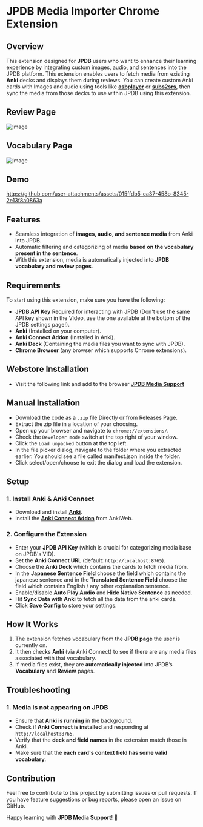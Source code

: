 # JPDB Media Importer Chrome Extension

## Overview
This extension designed for **JPDB** users who want to enhance their learning experience by integrating custom images, audio, and sentences into the JPDB platform.
This extension enables users to fetch media from existing **Anki** decks and displays them during reviews.  You can create custom Anki cards with Images and audio using tools like **[asbplayer](https://github.com/killergerbah/asbplayer)** or **[subs2srs](https://subs2srs.sourceforge.net/)**, then sync the media from those decks to use within JPDB using this extension.

 
## Review Page
![image](https://github.com/user-attachments/assets/59a3bb4b-3056-4379-9f46-974e79fefdab)

## Vocabulary Page
![image](https://github.com/user-attachments/assets/a4a3941d-55f0-4c46-9219-c22ec486c334)

## Demo
https://github.com/user-attachments/assets/015ffdb5-ca37-458b-8345-2e13f8a0863a



## Features
- Seamless integration of **images, audio, and sentence media** from Anki into JPDB.
- Automatic filtering and categorizing of media **based on the vocabulary present in the sentence**.
- With this extension, media is automatically injected into **JPDB vocabulary and review pages**.

## Requirements
To start using this extension, make sure you have the following:

- **JPDB API Key** Required for interacting with JPDB (Don't use the same API key shown in the Video, use the one available at the bottom of the JPDB settings page!).
- **Anki** (Installed on your computer).
- **Anki Connect Addon** (Installed in Anki).
- **Anki Deck** (Containing the media files you want to sync with JPDB).
- **Chrome Browser** (any browser which supports Chrome extensions).

## Webstore Installation
- Visit the following link and add to the browser **[JPDB Media Support](https://chromewebstore.google.com/detail/jpdb-media-support/pdhlakhlcgpogjkfaaidlnpogenbekif)**

## Manual Installation
- Download the code as a `.zip` file Directly or from Releases Page.
- Extract the zip file in a location of your choosing.
- Open up your browser and navigate to `chrome://extensions/`.
- Check the `Developer mode` switch at the top right of your window.
- Click the `Load unpacked` button at the top left.
- In the file picker dialog, navigate to the folder where you extracted earlier. You should see a file called manifest.json inside the folder.
- Click select/open/choose to exit the dialog and load the extension.

## Setup
### 1. Install Anki & Anki Connect
- Download and install **[Anki](https://apps.ankiweb.net/)**.
- Install the **[Anki Connect Addon](https://ankiweb.net/shared/info/2055492159)** from AnkiWeb.

### 2. Configure the Extension
- Enter your **JPDB API Key** (which is crucial for categorizing media base on JPDB's VID).
- Set the **Anki Connect URL** (default: `http://localhost:8765`).
- Choose the **Anki Deck** which contains the cards to fetch media from.
- In the **Japanese Sentence Field** choose the field which contains the japanese sentence and in the **Translated Sentence Field** choose the field which contains English / any other explanation sentence. 
- Enable/disable **Auto Play Audio** and **Hide Native Sentence** as needed.
- Hit **Sync Data with Anki** to fetch all the data from the anki cards.
- Click **Save Config** to store your settings.

## How It Works
1. The extension fetches vocabulary from the **JPDB page** the user is currently on.
2. It then checks **Anki** (via Anki Connect) to see if there are any media files associated with that vocabulary.
3. If media files exist, they are **automatically injected** into JPDB’s **Vocabulary** and **Review** pages.

## Troubleshooting
### 1. Media is not appearing on JPDB
- Ensure that **Anki is running** in the background.
- Check if **Anki Connect is installed** and responding at `http://localhost:8765`.
- Verify that the **deck and field names** in the extension match those in Anki.
- Make sure that the **each card's context field has some valid vocabulary**.


## Contribution
Feel free to contribute to this project by submitting issues or pull requests. If you have feature suggestions or bug reports, please open an issue on GitHub.


Happy learning with **JPDB Media Support**! 🎉

